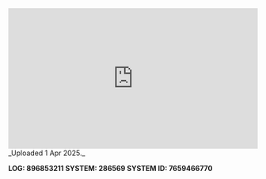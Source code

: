 
<iframe 
  src="https://drive.google.com/file/d/1LM3hItdLHlsX9Sfkwv3P4oj2qke3knh-/preview"  
  style="width:100%; aspect-ratio:16/9; border:0;"
  allowfullscreen>
</iframe>
_Uploaded 1 Apr 2025._

**LOG: 896853211
SYSTEM: 286569
SYSTEM ID: 7659466770**

